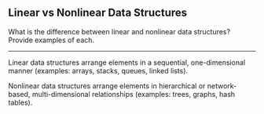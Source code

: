 ## Linear vs Nonlinear Data Structures

What is the difference between linear and nonlinear data structures? Provide examples of each.

---

Linear data structures arrange elements in a sequential, one-dimensional manner (examples: arrays, stacks, queues, linked lists).

Nonlinear data structures arrange elements in hierarchical or network-based, multi-dimensional relationships (examples: trees, graphs, hash tables).

